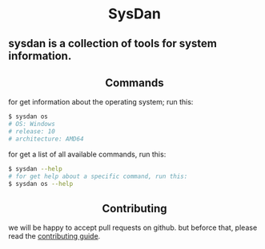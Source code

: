 <h1 align="center">
SysDan
</h1>

## sysdan is a collection of tools for system information.

<h2 align="center">
Commands
</h2>
    
for get information about the operating system; run this:

```bash
$ sysdan os
# OS: Windows
# release: 10
# architecture: AMD64
```

for get a list of all available commands, run this:

```bash
$ sysdan --help
# for get help about a specific command, run this:
$ sysdan os --help
```
<h2 align="center">
Contributing
</h2>

we will be happy to accept pull requests on github.
but beforce that, please read the [contributing guide](CONTRIBUTING.md).
